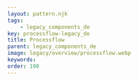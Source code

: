 ```yaml
---
layout: pattern.njk
tags: 
    - legacy_components_de
key: processflow-legacy_de
title: Processflow
parent: legacy_components_de
image: legacy/overview/processflow.webp
keywords: 
order: 190
---
```

